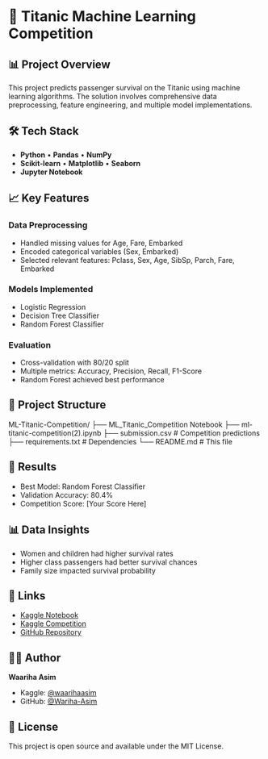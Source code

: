 # 🚢 Titanic Machine Learning Competition

## 📊 Project Overview
This project predicts passenger survival on the Titanic using machine learning algorithms. The solution involves comprehensive data preprocessing, feature engineering, and multiple model implementations.

## 🛠️ Tech Stack
- **Python** • **Pandas** • **NumPy**
- **Scikit-learn** • **Matplotlib** • **Seaborn**
- **Jupyter Notebook**

## 📈 Key Features
### Data Preprocessing
- Handled missing values for Age, Fare, Embarked
- Encoded categorical variables (Sex, Embarked)
- Selected relevant features: Pclass, Sex, Age, SibSp, Parch, Fare, Embarked

### Models Implemented
- Logistic Regression
- Decision Tree Classifier  
- Random Forest Classifier

### Evaluation
- Cross-validation with 80/20 split
- Multiple metrics: Accuracy, Precision, Recall, F1-Score
- Random Forest achieved best performance

## 📁 Project Structure
ML-Titanic-Competition/
├── ML_Titanic_Competition Notebook
    ├── ml-titanic-competition(2).ipynb
    ├── submission.csv # Competition predictions
    ├── requirements.txt # Dependencies
    └── README.md # This file

## 🎯 Results
- Best Model: Random Forest Classifier
- Validation Accuracy: 80.4%
- Competition Score: [Your Score Here]

## 📊 Data Insights
- Women and children had higher survival rates
- Higher class passengers had better survival chances
- Family size impacted survival probability

## 🔗 Links
- [Kaggle Notebook](https://www.kaggle.com/code/waarihaasim/ml-titanic-competition-notebook)
- [Kaggle Competition](https://www.kaggle.com/c/titanic)
- [GitHub Repository](https://github.com/Wariha-Asim/ML-Titanic-Competition)


## 👨‍💻 Author
**Waariha Asim**
- Kaggle: [@waarihaasim](https://www.kaggle.com/waarihaasim)
- GitHub: [@Wariha-Asim](https://github.com/Wariha-Asim)

## 📄 License
This project is open source and available under the MIT License.

